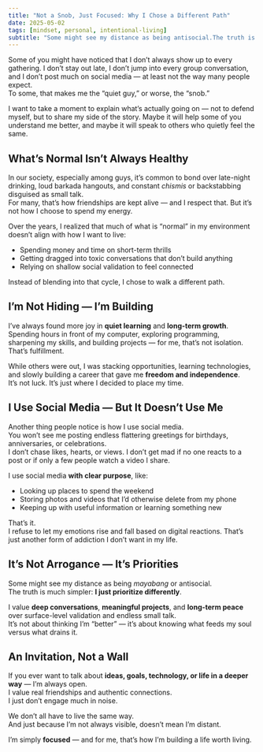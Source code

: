 ```yaml
---
title: "Not a Snob, Just Focused: Why I Chose a Different Path"
date: 2025-05-02
tags: [mindset, personal, intentional-living]
subtitle: "Some might see my distance as being antisocial.The truth is much simpler: **I just prioritize differently**"
---
```


Some of you might have noticed that I don’t always show up to every gathering. I don’t stay out late, I don’t jump into every group conversation, and I don’t post much on social media — at least not the way many people expect.  
To some, that makes me the “quiet guy,” or worse, the “snob.”

I want to take a moment to explain what’s actually going on — not to defend myself, but to share my side of the story. Maybe it will help some of you understand me better, and maybe it will speak to others who quietly feel the same.

## What’s Normal Isn’t Always Healthy

In our society, especially among guys, it’s common to bond over late-night drinking, loud barkada hangouts, and constant *chismis* or backstabbing disguised as small talk.  
For many, that’s how friendships are kept alive — and I respect that. But it’s not how I choose to spend my energy.

Over the years, I realized that much of what is “normal” in my environment doesn’t align with how I want to live:

- Spending money and time on short-term thrills  
- Getting dragged into toxic conversations that don’t build anything  
- Relying on shallow social validation to feel connected

Instead of blending into that cycle, I chose to walk a different path.

## I’m Not Hiding — I’m Building

I’ve always found more joy in **quiet learning** and **long-term growth**.  
Spending hours in front of my computer, exploring programming, sharpening my skills, and building projects — for me, that’s not isolation. That’s fulfillment.

While others were out, I was stacking opportunities, learning technologies, and slowly building a career that gave me **freedom and independence**.  
It’s not luck. It’s just where I decided to place my time.

## I Use Social Media — But It Doesn’t Use Me

Another thing people notice is how I use social media.  
You won’t see me posting endless flattering greetings for birthdays, anniversaries, or celebrations.  
I don’t chase likes, hearts, or views. I don’t get mad if no one reacts to a post or if only a few people watch a video I share.

I use social media **with clear purpose**, like:

- Looking up places to spend the weekend  
- Storing photos and videos that I’d otherwise delete from my phone  
- Keeping up with useful information or learning something new

That’s it.  
I refuse to let my emotions rise and fall based on digital reactions. That’s just another form of addiction I don’t want in my life.

## It’s Not Arrogance — It’s Priorities

Some might see my distance as being *mayabang* or antisocial.  
The truth is much simpler: **I just prioritize differently**.

I value **deep conversations**, **meaningful projects**, and **long-term peace**  
over surface-level validation and endless small talk.  
It’s not about thinking I’m “better” — it’s about knowing what feeds my soul versus what drains it.

## An Invitation, Not a Wall

If you ever want to talk about **ideas, goals, technology, or life in a deeper way** — I’m always open.  
I value real friendships and authentic connections.  
I just don’t engage much in noise.

We don’t all have to live the same way.  
And just because I’m not always visible, doesn’t mean I’m distant.

I’m simply **focused** — and for me, that’s how I’m building a life worth living.
